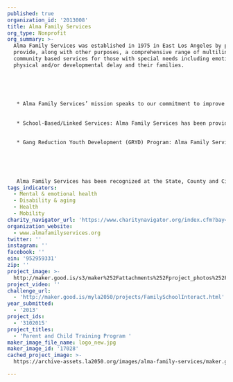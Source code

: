 ```yaml
---
published: true
organization_id: '2013008'
title: Alma Family Services
org_type: Nonprofit
org_summary: >-
  Alma Family Services was established in 1975 in East Los Angeles by parents to
  provide, along with other purposes, a comprehensive range of multilingual
  community based services for those with special needs including emotional,
  physical and/or developmental delay and their families. 
   
   
   
   
   
   * Alma Family Services’ mission speaks to our commitment to improve the quality of life for members of our communities. This often means advocating for at risk children and families. Alma’s dedication goes beyond providing culturally competent services and supports and integrates our history of helping to develop and support healthy communities through collaborative community relationships. Alma’s approach is strength-based, community centered and child and family focused. Individuals and families are understood to be multi-dimensional with strengths as well unique needs. 
   
   
   * School-Based/Linked Services: Alma Family Services has been providing school-based Prevention and Early Intervention services for over ten (10) years. School-based counseling, individual and family psychotherapy, groups and case management services are being provided at many school within several school districts including Montebello Unified School District (MUSD), El Rancho Unified School District and the Los Angeles Unified School Districts. 
   
   
   * Gang Reduction Youth Development (GRYD) Program: Alma Family Services has been operating a gang prevention program through a contract with the City of Los Angeles since 2009 or four (4) years. The GRYD program includes an array of services such as a comprehensive case management, parenting classes, individual and family counseling, leadership development, youth mentoring, violence prevention training, substance use/abuse awareness and gang-prevention training.
   
   
   
   
   
   Alma Family Services has been recognized at the State, County and City Level for its commitment in delivering high quality services.
tags_indicators:
  - Mental & emotional health
  - Disability & aging
  - Health
  - Mobility
charity_navigator_url: 'https://www.charitynavigator.org/index.cfm?bay=search.profile&ein=952959331'
organization_website:
  - www.almafamilyservices.org
twitter: ''
instagram: ''
facebook: ''
ein: '952959331'
zip: ''
project_image: >-
  http://maker.good.is/s3/maker%252Fattachments%252Fproject_photos%252Fimages%252F17028%252Fdisplay%252Flogo_new.jpg=c570x385
project_video: ''
challenge_url:
  - 'http://maker.good.is/myla2050/projects/FamilySchoolInteract.html'
year_submitted:
  - '2013'
project_ids:
  - '3102015'
project_titles:
  - 'Parent and Child Training Program '
maker_image_file_name: logo_new.jpg
maker_image_id: '17028'
cached_project_image: >-
  https://archive-assets.la2050.org/images/alma-family-services/maker.good.is/s3/maker%252Fattachments%252Fproject_photos%252Fimages%252F17028%252Fdisplay%252Flogo_new.jpg=c570x385.jpg

---
```

